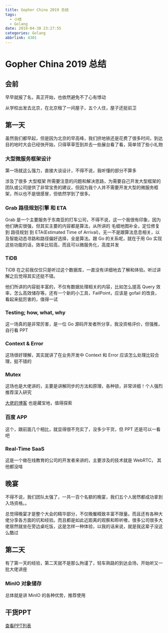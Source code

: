 ```yaml
---
title: Gopher China 2019 总结
tags:
  - 小结
  - Golang
date: 2019-04-30 23:27:55
categories: Golang
abbrlink: 4301
---
```

# Gopher China 2019 总结

## 会前

早早就报了名，真正开始，也依然避免不了心有悸动

从学校出发去北京，在北京租了一间屋子，五个人住，屋子还挺前卫

## 第一天

虽然我们都早起，但是因为北京的早高峰，我们挤地铁还是花费了很多时间，到达目的地时大会已经快开始，只得草草签到并去一些展台看了看，简单领了些小礼物

<!-- more -->

### 大型微服务框架设计

第一场就这么强力，直接大谈设计，不得不说，我听懂的部分不算多

涉及了很多 大型框架 所需要注意的问题和解决思路，为需要自己开发大型框架的团队或公司提供了非常宝贵的建议，但因为我个人并不需要开发大型的微服务框架，所以也不是很感冒，但依然学到了很多。

### Grab 路径规划引擎 和 ETA

Grab 是一个主要服务于东南亚的打车公司，不得不说，这一个我很有印象，因为他们确实很强，但其实主要的内容都是算法，从所讲的 毛细地图补全，定位修复 到 路径规划 到 ETA(Estimated Time of Arrival)，无一不是跟算法息息相关，以及智能动态寻路和路径偏好选择，全是算法。跟 Go 的关系呢，就在于用 Go 实现这些功能的话，效率比较高，而且可以微服务化，高度并发

### TiDB

TiDB 在之前我仅仅只是听过这个数据库，一直没有详细地去了解和体验。听过讲解之后觉得其实还挺不错。

他们所讲的内容挺丰富的，不仅有数据处理相关的内容，比如怎么提高 Query 效率，怎么高效储存等。还有一个新的小工具，FailPoint，应该是 gofail 的改良，看起来挺厉害的，值得一试

### Testing; how, what, why

这一场真的是非常厉害，是一位 Go 源码开发者所分享，我没资格评价，但强推，自行看 PPT

### Context & Error

这场很好理解，其实就讲了在业务开发中 Context 和 Error 应该怎么处理比较合理，挺不错的

### Mutex

这场也是大佬讲的，主要是讲解同步的方法和原理，各种锁，非常详细！个人强烈推荐深入研究

[大佬的博客](https://colobu.com/) 也是藏宝地，值得探索

### 百度 APP

这个，跟前面几个相比，就显得很不充实了，没多少干货，但 PPT 还是可以一看吧

### Real-Time SaaS

这是一个做在线教育的公司的开发者来讲的，主要涉及的技术就是 WebRTC， 其他都没啥

## 晚宴

不得不说，我们团队太强了，一共一百个名额的晚宴，我们五个人居然都成功拿到入场资格。。

总觉得晚宴才是整个大会的精华部分，不仅晚餐精致丰富不限量。而且还有各种大佬分享各方面的坑和经验。而且都是如此近距离的观察和聆听嗷，很多公司很多大佬居然就坐在旁边桌吃饭，这是怎样一种体验，以我的话来说，就是我这辈子没这么酷过

## 第二天

有了第一天的经验，第二天就不是那么拘谨了，轻车熟路的到达会场，开始听又一批大佬讲座

### MinIO 对象储存

总体就是讲 MinIO 的各种优势，推荐使用

## 干货PPT

[查看PPT列表](https://www.yuque.com/techcats/imxk6x)
